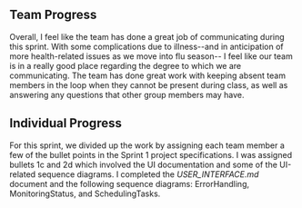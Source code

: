 ## Team Progress
Overall, I feel like the team has done a great job of communicating during this sprint. With some complications due to illness--and in anticipation of more health-related issues as we move into flu season-- I feel like our team is in a really good place regarding the degree to which we are communicating. The team has done great work with keeping absent team members in the loop when they cannot be present during class, as well as answering any questions that other group members may have.
## Individual Progress
For this sprint, we divided up the work by assigning each team member a few of the bullet points in the Sprint 1 project specifications. I was assigned bullets 1c and 2d which involved the UI documentation and some of the UI-related sequence diagrams. I completed the *USER_INTERFACE.md* document and the following sequence diagrams: ErrorHandling, MonitoringStatus, and SchedulingTasks. 

